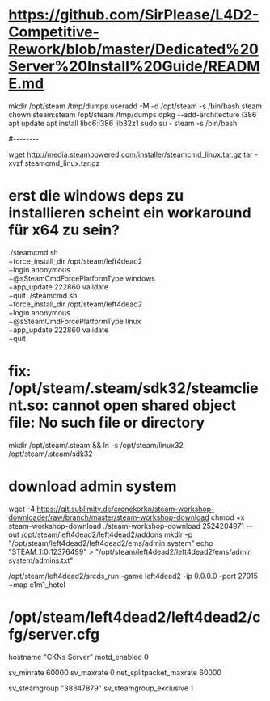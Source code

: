 # https://github.com/SirPlease/L4D2-Competitive-Rework/blob/master/Dedicated%20Server%20Install%20Guide/README.md

mkdir /opt/steam /tmp/dumps
useradd -M -d /opt/steam -s /bin/bash steam
chown steam:steam /opt/steam /tmp/dumps
dpkg --add-architecture i386
apt update
apt install libc6:i386 lib32z1
sudo su - steam -s /bin/bash

#--------

wget http://media.steampowered.com/installer/steamcmd_linux.tar.gz
tar -xvzf steamcmd_linux.tar.gz

# erst die windows deps zu installieren scheint ein workaround für x64 zu sein?
./steamcmd.sh \
    +force_install_dir /opt/steam/left4dead2 \
    +login anonymous \
    +@sSteamCmdForcePlatformType windows \
    +app_update 222860 validate \
    +quit
./steamcmd.sh \
    +force_install_dir /opt/steam/left4dead2 \
    +login anonymous \
    +@sSteamCmdForcePlatformType linux \
    +app_update 222860 validate \
    +quit

# fix: /opt/steam/.steam/sdk32/steamclient.so: cannot open shared object file: No such file or directory
mkdir /opt/steam/.steam && ln -s /opt/steam/linux32 /opt/steam/.steam/sdk32

# download admin system
wget -4 https://git.sublimity.de/cronekorkn/steam-workshop-downloader/raw/branch/master/steam-workshop-download
chmod +x steam-workshop-download
./steam-workshop-download 2524204971 --out /opt/steam/left4dead2/left4dead2/addons
mkdir -p "/opt/steam/left4dead2/left4dead2/ems/admin system"
echo "STEAM_1:0:12376499" > "/opt/steam/left4dead2/left4dead2/ems/admin system/admins.txt"

/opt/steam/left4dead2/srcds_run -game left4dead2 -ip 0.0.0.0 -port 27015 +map c1m1_hotel


# /opt/steam/left4dead2/left4dead2/cfg/server.cfg
hostname "CKNs Server"
motd_enabled 0

sv_minrate 60000
sv_maxrate 0
net_splitpacket_maxrate 60000

sv_steamgroup "38347879"
sv_steamgroup_exclusive 1